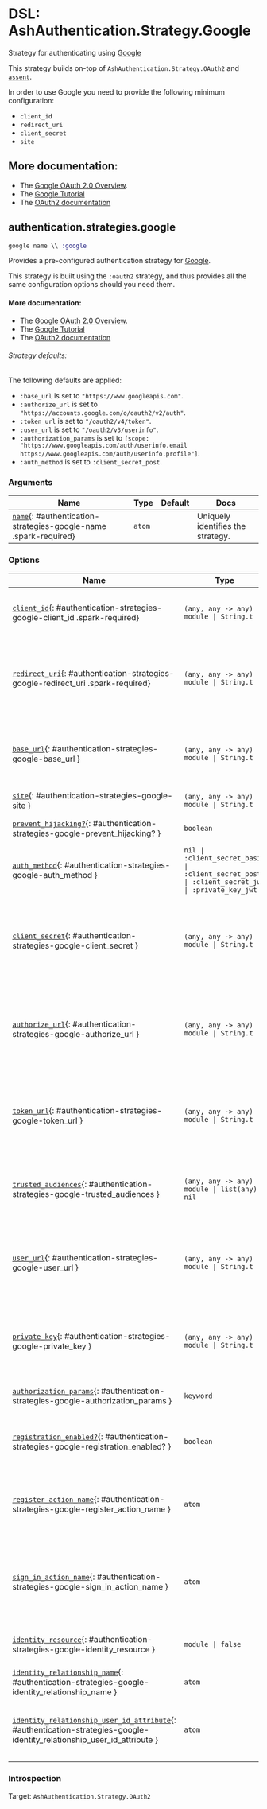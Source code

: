 <!--
This file was generated by Spark. Do not edit it by hand.
-->
# DSL: AshAuthentication.Strategy.Google

Strategy for authenticating using [Google](https://google.com)

This strategy builds on-top of `AshAuthentication.Strategy.OAuth2` and
[`assent`](https://hex.pm/packages/assent).

In order to use Google you need to provide the following minimum configuration:

  - `client_id`
  - `redirect_uri`
  - `client_secret`
  - `site`

## More documentation:
- The [Google OAuth 2.0 Overview](https://developers.google.com/identity/protocols/oauth2).
- The [Google Tutorial](/documentation/tutorial/google.md)
- The [OAuth2 documentation](`AshAuthentication.Strategy.OAuth2`)



## authentication.strategies.google
```elixir
google name \\ :google
```


Provides a pre-configured authentication strategy for [Google](https://google.com/).

This strategy is built using the `:oauth2` strategy, and thus provides all the same
configuration options should you need them.

#### More documentation:
- The [Google OAuth 2.0 Overview](https://developers.google.com/identity/protocols/oauth2).
- The [Google Tutorial](/documentation/tutorial/google.md)
- The [OAuth2 documentation](`AshAuthentication.Strategy.OAuth2`)

###### Strategy defaults:

The following defaults are applied:

* `:base_url` is set to `"https://www.googleapis.com"`.
* `:authorize_url` is set to `"https://accounts.google.com/o/oauth2/v2/auth"`.
* `:token_url` is set to `"/oauth2/v4/token"`.
* `:user_url` is set to `"/oauth2/v3/userinfo"`.
* `:authorization_params` is set to `[scope: "https://www.googleapis.com/auth/userinfo.email https://www.googleapis.com/auth/userinfo.profile"]`.
* `:auth_method` is set to `:client_secret_post`.







### Arguments

| Name | Type | Default | Docs |
|------|------|---------|------|
| [`name`](#authentication-strategies-google-name){: #authentication-strategies-google-name .spark-required} | `atom` |  | Uniquely identifies the strategy. |
### Options

| Name | Type | Default | Docs |
|------|------|---------|------|
| [`client_id`](#authentication-strategies-google-client_id){: #authentication-strategies-google-client_id .spark-required} | `(any, any -> any) \| module \| String.t` |  | The OAuth2 client ID.  Takes either a module which implements the `AshAuthentication.Secret` behaviour, a 2 arity anonymous function or a string. |
| [`redirect_uri`](#authentication-strategies-google-redirect_uri){: #authentication-strategies-google-redirect_uri .spark-required} | `(any, any -> any) \| module \| String.t` |  | The callback URI *base*. Not the whole URI back to the callback endpoint, but the URI to your `AuthPlug`. Takes either a module which implements the `AshAuthentication.Secret` behaviour, a 2 arity anonymous function or a string. |
| [`base_url`](#authentication-strategies-google-base_url){: #authentication-strategies-google-base_url } | `(any, any -> any) \| module \| String.t` | `"https://www.googleapis.com"` | The base URL of the OAuth2 server - including the leading protocol (ie `https://`).  Takes either a module which implements the `AshAuthentication.Secret` behaviour, a 2 arity anonymous function or a string. |
| [`site`](#authentication-strategies-google-site){: #authentication-strategies-google-site } | `(any, any -> any) \| module \| String.t` |  | Deprecated: Use `base_url` instead. |
| [`prevent_hijacking?`](#authentication-strategies-google-prevent_hijacking?){: #authentication-strategies-google-prevent_hijacking? } | `boolean` | `true` | Requires a confirmation add_on to be present if the password strategy is used with the same identity_field. |
| [`auth_method`](#authentication-strategies-google-auth_method){: #authentication-strategies-google-auth_method } | `nil \| :client_secret_basic \| :client_secret_post \| :client_secret_jwt \| :private_key_jwt` | `:client_secret_post` | The authentication strategy used, optional. If not set, no authentication will be used during the access token request. |
| [`client_secret`](#authentication-strategies-google-client_secret){: #authentication-strategies-google-client_secret } | `(any, any -> any) \| module \| String.t` |  | The OAuth2 client secret. Required if :auth_method is `:client_secret_basic`, `:client_secret_post` or `:client_secret_jwt`. Takes either a module which implements the `AshAuthentication.Secret` behaviour, a 2 arity anonymous function or a string. |
| [`authorize_url`](#authentication-strategies-google-authorize_url){: #authentication-strategies-google-authorize_url } | `(any, any -> any) \| module \| String.t` | `"https://accounts.google.com/o/oauth2/v2/auth"` | The API url to the OAuth2 authorize endpoint, relative to `site`, e.g `authorize_url fn _, _ -> {:ok, "https://exampe.com/authorize"} end`. Takes either a module which implements the `AshAuthentication.Secret` behaviour, a 2 arity anonymous function or a string. |
| [`token_url`](#authentication-strategies-google-token_url){: #authentication-strategies-google-token_url } | `(any, any -> any) \| module \| String.t` | `"/oauth2/v4/token"` | The API url to access the token endpoint, relative to `site`, e.g `token_url fn _, _ -> {:ok, "https://example.com/oauth_token"} end`. Takes either a module which implements the `AshAuthentication.Secret` behaviour, a 2 arity anonymous function or a string. |
| [`trusted_audiences`](#authentication-strategies-google-trusted_audiences){: #authentication-strategies-google-trusted_audiences } | `(any, any -> any) \| module \| list(any) \| nil` |  | A list of audiences which are trusted. Takes either a module which implements the `AshAuthentication.Secret` behaviour, a 2 arity anonymous function or a string. |
| [`user_url`](#authentication-strategies-google-user_url){: #authentication-strategies-google-user_url } | `(any, any -> any) \| module \| String.t` | `"/oauth2/v3/userinfo"` | The API url to access the user endpoint, relative to `site`, e.g `user_url fn _, _ -> {:ok, "https://example.com/userinfo"} end`. Takes either a module which implements the `AshAuthentication.Secret` behaviour, a 2 arity anonymous function or a string. |
| [`private_key`](#authentication-strategies-google-private_key){: #authentication-strategies-google-private_key } | `(any, any -> any) \| module \| String.t` |  | The private key to use if `:auth_method` is `:private_key_jwt`. Takes either a module which implements the `AshAuthentication.Secret` behaviour, a 2 arity anonymous function or a string. |
| [`authorization_params`](#authentication-strategies-google-authorization_params){: #authentication-strategies-google-authorization_params } | `keyword` | `[scope: "https://www.googleapis.com/auth/userinfo.email https://www.googleapis.com/auth/userinfo.profile"]` | Any additional parameters to encode in the request phase. eg: `authorization_params scope: "openid profile email"` |
| [`registration_enabled?`](#authentication-strategies-google-registration_enabled?){: #authentication-strategies-google-registration_enabled? } | `boolean` | `true` | If enabled, new users will be able to register for your site when authenticating and not already present. If not, only existing users will be able to authenticate. |
| [`register_action_name`](#authentication-strategies-google-register_action_name){: #authentication-strategies-google-register_action_name } | `atom` |  | The name of the action to use to register a user, if `registration_enabled?` is `true`. Defaults to `register_with_<name>` See the "Registration and Sign-in" section of the strategy docs for more. |
| [`sign_in_action_name`](#authentication-strategies-google-sign_in_action_name){: #authentication-strategies-google-sign_in_action_name } | `atom` |  | The name of the action to use to sign in an existing user, if `sign_in_enabled?` is `true`. Defaults to `sign_in_with_<strategy>`, which is generated for you by default. See the "Registration and Sign-in" section of the strategy docs for more information. |
| [`identity_resource`](#authentication-strategies-google-identity_resource){: #authentication-strategies-google-identity_resource } | `module \| false` | `false` | The resource used to store user identities, or `false` to disable. See the User Identities section of the strategy docs for more. |
| [`identity_relationship_name`](#authentication-strategies-google-identity_relationship_name){: #authentication-strategies-google-identity_relationship_name } | `atom` | `:identities` | Name of the relationship to the provider identities resource |
| [`identity_relationship_user_id_attribute`](#authentication-strategies-google-identity_relationship_user_id_attribute){: #authentication-strategies-google-identity_relationship_user_id_attribute } | `atom` | `:user_id` | The name of the destination (user_id) attribute on your provider identity resource. Only necessary if you've changed the `user_id_attribute_name` option of the provider identity. |





### Introspection

Target: `AshAuthentication.Strategy.OAuth2`



<style type="text/css">.spark-required::after { content: "*"; color: red !important; }</style>
